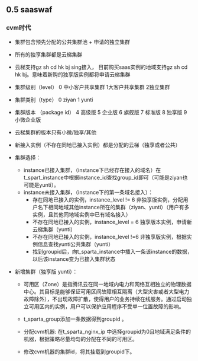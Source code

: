 ## 0.5 saaswaf

### cvm时代
-	集群包含预先分配的公共集群池 + 申请的独立集群
-	所有的独享集群都是云梯集群
-	云梯支持gz sh cd hk bj sing接入， 目前购买saas实例的地域支持gz sh cd hk bj。意味着新购的独享版实例都将申请云梯集群
-	集群级别（level） 0 中小客户共享集群 1大客户共享集群 2独立集群
-	集群类别（type） 0 ziyan 1 yunti
-	集群版本 （package id） 4 高级版 5 企业版 6 旗舰版 7 标准版 8 独享版 9 小微企业版
-	云梯集群的版本只有小微/独享/其他
-	新接入实例（不存在同地已接入实例）都是分配的云梯（独享或者公共）


- 集群选择：
	- instance已接入集群，（instance下已经存在接入的域名）在t_spart_instance中根据instance_id查找group_id即可（可能是ziyan也可能是yunti）。
	- instance未接入集群，（instance下的第一条域名接入）：
		-  存在同地已接入的实例，instance_level != 6 非独享版实例，分配用户名下相同地域其他instance所在的集群（ziyan、yunti）（用户有多实例，且其他同地域实例中已有域名接入）
		-  不存在同地已接入的实例，instance_level = 6 独享版本实例，申请新云梯集群（yunti）
		-  不存在同地已接入的实例，instance_level !=6 非独享版实例，根据实例信息查找yunti公共集群（yunti）  
		- 找到groupid后，向t_sparta_instance中插入一条该instance的数据，以后该instance变为已接入集群状态


- 新增集群（独享版 yunti）：
	- 可用区（Zone）是指腾讯云在同一地域内电力和网络互相独立的物理数据中心。其目标是能够保证可用区间故障相互隔离（大型灾害或者大型电力故障除外），不出现故障扩散，使得用户的业务持续在线服务。通过启动独立可用区内的实例，用户可以保护应用程序不受单一位置故障的影响。

	- t_sparta_group添加一条数据得到groupid 。
	- 分配cvm机器: 在t_sparta_nginx_ip 中选择groupid为0且地域满足条件的机器，根据策略尽量均匀的分配在不同的可用区。
	- 修改cvm机器的集群id，将其挂载到groupid下。 